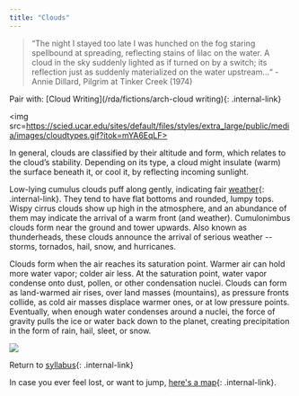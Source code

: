 ```yaml
---
title: "Clouds"
---
```


>“The night I stayed too late I was hunched on the fog staring spellbound at spreading, reflecting stains of lilac on the water. A cloud in the sky suddenly lighted as if turned on by a switch; its reflection just as suddenly materialized on the water upstream…“ - Annie Dillard, Pilgrim at Tinker Creek (1974)

Pair with: [Cloud Writing](/rda/fictions/arch-cloud writing){: .internal-link}

<img src=https://scied.ucar.edu/sites/default/files/styles/extra_large/public/media/images/cloudtypes.gif?itok=mYA6EqLF>

In general, clouds are classified by their altitude and form, which relates to the cloud’s stability. Depending on its type, a cloud might insulate (warm) the surface beneath it, or cool it, by reflecting incoming sunlight.

Low-lying cumulus clouds puff along gently, indicating fair [weather](/rda/weather/cccf-weather){: .internal-link}. They tend to have flat bottoms and rounded, lumpy tops. Wispy cirrus clouds show up high in the atmosphere, and an abundance of them may indicate the arrival of a warm front (and weather). Cumulonimbus clouds form near the ground and tower upwards. Also known as thunderheads, these clouds announce the arrival of serious weather -- storms, tornados, hail, snow, and hurricanes. 

Clouds form when the air reaches its saturation point. Warmer air can hold more water vapor; colder air less. At the saturation point, water vapor condense onto dust, pollen, or other condensation nuclei. Clouds can form as land-warmed air rises, over land masses (mountains), as pressure fronts collide, as cold air masses displace warmer ones, or at low pressure points. Eventually, when enough water condenses around a nuclei, the force of gravity pulls the ice or water back down to the planet, creating precipitation in the form of rain, hail, sleet, or snow.


<img src=https://upload.wikimedia.org/wikipedia/commons/a/a0/Cumulostratus_Etching-_Luke_Howard.png>

Return to [syllabus](/rda/cccf-syllabus){: .internal-link}

In case you ever feel lost, or want to jump, [here's a map](/rda/cccf-map){: .internal-link}.